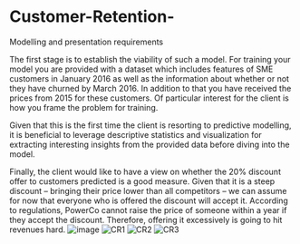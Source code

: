 # Customer-Retention-
Modelling and presentation requirements 

The first stage is to establish the viability of such a model. For training your model you are provided with a dataset which includes features of SME customers in January 2016 as well as the information about whether or not they have churned by March 2016. In addition to that you have received the prices from 2015 for these customers. Of particular interest for the client is how you frame the problem for training.

Given that this is the first time the client is resorting to predictive modelling, it is beneficial to leverage descriptive statistics and visualization for extracting interesting insights from the provided data before diving into the model.

Finally, the client would like to have a view on whether the 20% discount offer to customers predicted is a good measure. Given that it is a steep discount – bringing their price lower than all competitors – we can assume for now that everyone who is offered the discount will accept it. According to regulations, PowerCo cannot raise the price of someone within a year if they accept the discount. Therefore, offering it excessively is going to hit revenues hard.
![image](https://github.com/ruthomolara/Customer-Retention-/assets/140560092/cbafdb27-1e9e-4ddd-b159-6e6bc8c2c2e0)
![CR1](https://github.com/ruthomolara/Customer-Retention-/assets/140560092/87c1f829-9e98-4021-ad30-012345857663)
![CR2](https://github.com/ruthomolara/Customer-Retention-/assets/140560092/218042f6-33b1-42f8-9a48-923d1e79ea03)
![CR3](https://github.com/ruthomolara/Customer-Retention-/assets/140560092/16020a57-f770-462e-a7ab-d312012c6466)
